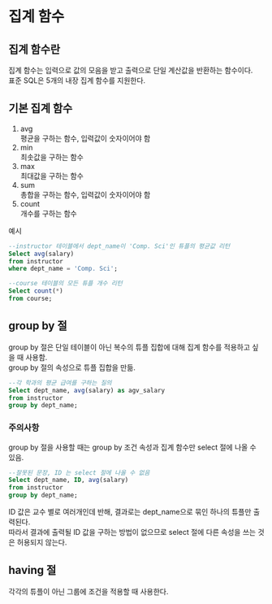 # 집계 함수
## 집계 함수란
집계 함수는 입력으로 값의 모음을 받고 출력으로 단일 계산값을 반환하는 함수이다.  
표준 SQL은 5개의 내장 집계 함수를 지원한다.  

## 기본 집계 함수
1. avg  
평균을 구하는 함수, 입력값이 숫자이어야 함  
2. min  
최솟값을 구하는 함수
3. max  
최대값을 구하는 함수
4. sum  
총합을 구하는 함수, 입력값이 숫자이어야 함  
5. count  
개수를 구하는 함수

예시
```sql
--instructor 테이블에서 dept_name이 'Comp. Sci'인 튜플의 평균값 리턴
Select avg(salary)
from instructor
where dept_name = 'Comp. Sci';

--course 테이블의 모든 튜플 개수 리턴
Select count(*)
from course;
```

## group by 절
group by 절은 단일 테이블이 아닌 복수의 튜플 집합에 대해 집계 함수를 적용하고 싶을 때 사용함.  
group by 절의 속성으로 튜플 집합을 만듦.  

```sql
--각 학과의 평균 급여를 구하는 질의
Select dept_name, avg(salary) as agv_salary
from instructor
group by dept_name;
```

### 주의사항
group by 절을 사용할 때는 group by 조건 속성과 집계 함수만 select 절에 나올 수 있음.  
```sql
--잘못된 문장, ID 는 select 절에 나올 수 없음
Select dept_name, ID, avg(salary)
from instructor
group by dept_name;
```
ID 값은 교수 별로 여러개인데 반해, 결과로는 dept_name으로 묶인 하나의 튜플만 출력된다.  
따라서 결과에 출력될 ID 값을 구하는 방법이 없으므로 select 절에 다른 속성을 쓰는 것은 허용되지 않는다.  

## having 절
각각의 튜플이 아닌 그룹에 조건을 적용할 때 사용한다.  









